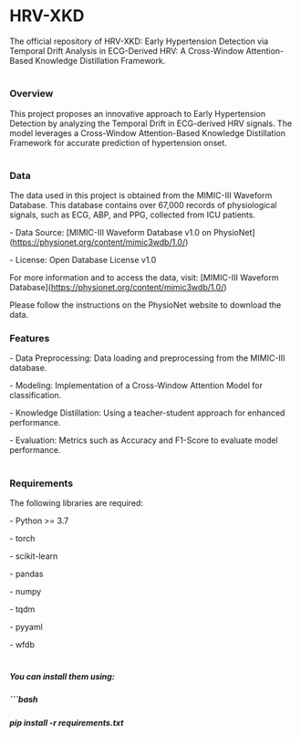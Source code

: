 # HRV-XKD

The official repository of HRV-XKD: Early Hypertension Detection via Temporal Drift Analysis in ECG-Derived HRV: A Cross-Window Attention-Based Knowledge Distillation Framework.

# 

### Overview

This project proposes an innovative approach to Early Hypertension Detection by analyzing the Temporal Drift in ECG-derived HRV signals. The model leverages a Cross-Window Attention-Based Knowledge Distillation Framework for accurate prediction of hypertension onset.

# 

### Data



The data used in this project is obtained from the MIMIC-III Waveform Database. This database contains over 67,000 records of physiological signals, such as ECG, ABP, and PPG, collected from ICU patients.



\- Data Source: \[MIMIC-III Waveform Database v1.0 on PhysioNet](https://physionet.org/content/mimic3wdb/1.0/)

\- License: Open Database License v1.0



For more information and to access the data, visit: \[MIMIC-III Waveform Database](https://physionet.org/content/mimic3wdb/1.0/)



Please follow the instructions on the PhysioNet website to download the data.



### Features

\- Data Preprocessing: Data loading and preprocessing from the MIMIC-III database.

\- Modeling: Implementation of a Cross-Window Attention Model for classification.

\- Knowledge Distillation: Using a teacher-student approach for enhanced performance.

\- Evaluation: Metrics such as Accuracy and F1-Score to evaluate model performance.

# 

### Requirements

The following libraries are required:

\- Python >= 3.7

\- torch

\- scikit-learn

\- pandas

\- numpy

\- tqdm

\- pyyaml

\- wfdb

# 

##### You can install them using:

##### ```bash

##### pip install -r requirements.txt

